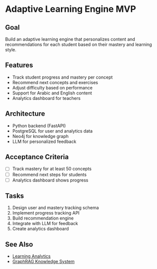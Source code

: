 # Adaptive Learning Engine MVP

## Goal
Build an adaptive learning engine that personalizes content and recommendations for each student based on their mastery and learning style.

## Features
- Track student progress and mastery per concept
- Recommend next concepts and exercises
- Adjust difficulty based on performance
- Support for Arabic and English content
- Analytics dashboard for teachers

## Architecture
- Python backend (FastAPI)
- PostgreSQL for user and analytics data
- Neo4j for knowledge graph
- LLM for personalized feedback

## Acceptance Criteria
- [ ] Track mastery for at least 50 concepts
- [ ] Recommend next steps for students
- [ ] Analytics dashboard shows progress

## Tasks
1. Design user and mastery tracking schema
2. Implement progress tracking API
3. Build recommendation engine
4. Integrate with LLM for feedback
5. Create analytics dashboard

## See Also
- [Learning Analytics](../../../docs/02-database/POSTGRES_SCHEMA.md)
- [GraphRAG Knowledge System](001-graphrag-knowledge-system.md)

